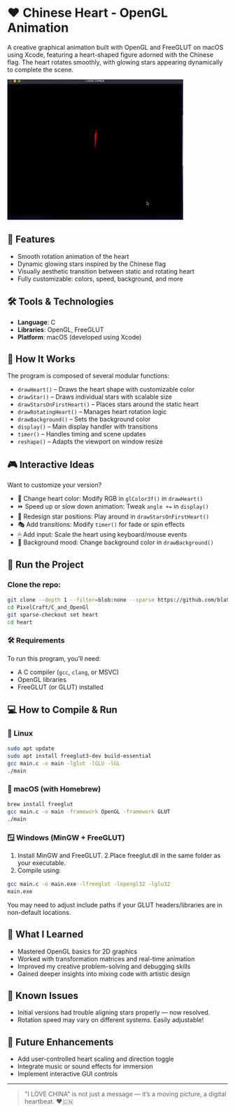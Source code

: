 # ❤️ Chinese Heart - OpenGL Animation

A creative graphical animation built with OpenGL and FreeGLUT on macOS using Xcode, featuring a heart-shaped figure adorned with the Chinese flag. The heart rotates smoothly, with glowing stars appearing dynamically to complete the scene.

![heart](heart.gif)

## 🌟 Features

- Smooth rotation animation of the heart
- Dynamic glowing stars inspired by the Chinese flag
- Visually aesthetic transition between static and rotating heart
- Fully customizable: colors, speed, background, and more

## 🛠 Tools & Technologies

- **Language**: C
- **Libraries**: OpenGL, FreeGLUT
- **Platform**: macOS (developed using Xcode)

## 🔧 How It Works

The program is composed of several modular functions:

- `drawHeart()` – Draws the heart shape with customizable color
- `drawStar()` – Draws individual stars with scalable size
- `drawStarsOnFirstHeart()` – Places stars around the static heart
- `drawRotatingHeart()` – Manages heart rotation logic
- `drawBackground()` – Sets the background color
- `display()` – Main display handler with transitions
- `timer()` – Handles timing and scene updates
- `reshape()` – Adapts the viewport on window resize

## 🎮 Interactive Ideas

Want to customize your version?

- 🎨 Change heart color: Modify RGB in `glColor3f()` in `drawHeart()`
- ⏩ Speed up or slow down animation: Tweak `angle +=` in `display()`
- 🌠 Redesign star positions: Play around in `drawStarsOnFirstHeart()`
- 🎭 Add transitions: Modify `timer()` for fade or spin effects
- 🖱 Add input: Scale the heart using keyboard/mouse events
- 🌌 Background mood: Change background color in `drawBackground()`

## 🧪 Run the Project

### Clone the repo:
   ```bash
   git clone --depth 1 --filter=blob:none --sparse https://github.com/bla999ckt/PixelCraft.git
   cd PixelCraft/C_and_OpenGl
   git sparse-checkout set heart
   cd heart
   ```

### 🛠 Requirements

To run this program, you’ll need:

- A C compiler (`gcc`, `clang`, or MSVC)
- OpenGL libraries
- FreeGLUT (or GLUT) installed

## 💻 How to Compile & Run

### 🐧 Linux
```bash
sudo apt update
sudo apt install freeglut3-dev build-essential
gcc main.c -o main -lglut -lGLU -lGL
./main
```
### 🍎 macOS (with Homebrew)
```bash
brew install freeglut
gcc main.c -o main -framework OpenGL -framework GLUT
./main
```
### 🪟 Windows (MinGW + FreeGLUT)
1. Install MinGW and FreeGLUT.
2.Place freeglut.dll in the same folder as your executable.
3. Compile using:
```bash
gcc main.c -o main.exe -lfreeglut -lopengl32 -lglu32
main.exe
```
You may need to adjust include paths if your GLUT headers/libraries are in non-default locations.

## 🧠 What I Learned

- Mastered OpenGL basics for 2D graphics
- Worked with transformation matrices and real-time animation
- Improved my creative problem-solving and debugging skills
- Gained deeper insights into mixing code with artistic design

## 📌 Known Issues

- Initial versions had trouble aligning stars properly — now resolved.
- Rotation speed may vary on different systems. Easily adjustable!

## 🚀 Future Enhancements

- Add user-controlled heart scaling and direction toggle
- Integrate music or sound effects for immersion
- Implement interactive GUI controls


---

> "I LOVE CHINA" is not just a message — it’s a moving picture, a digital heartbeat. ❤️🇨🇳
